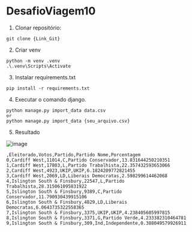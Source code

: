 # DesafioViagem10

1. Clonar repositório:
```
git clone {Link_Git}
```

2. Criar venv
```
python -m venv .venv
.\.venv\Scripts\Activate
```

3. Instalar requirements.txt
```
pip install -r requirements.txt
```

4. Executar o comando django.
```
python manage.py import_data data.csv
or
python manage.py import_data {seu_arquivo.csv}
```

5. Resultado


![image](https://user-images.githubusercontent.com/70785059/160304741-ed6e1b05-a83f-4f56-895d-b98407736238.png)


```
,Eleitorado,Votos,Partido,Partido Nome,Porcentagem
0,Cardiff West,11014,C,Partido Conservador,13.831644250210351
1,Cardiff West,17803,L,Partido Trabalhista,22.357432593653066
2,Cardiff West,4923,UKIP,UKIP,6.1824209772821455
3,Cardiff West,2069,LD,Liberais Democratas,2.598299614462068
4,Islington South & Finsbury,22547,L,Partido Trabalhista,28.315061095831922
5,Islington South & Finsbury,9389,C,Partido Conservador,11.790930439915106
6,Islington South & Finsbury,4829,LD,Liberais Democratas,6.0643735322558365
7,Islington South & Finsbury,3375,UKIP,UKIP,4.238405605997815
8,Islington South & Finsbury,3371,G,Partido Verde,4.233382310464781
9,Islington South & Finsbury,309,Ind,Independente,0.388049579926911
```

